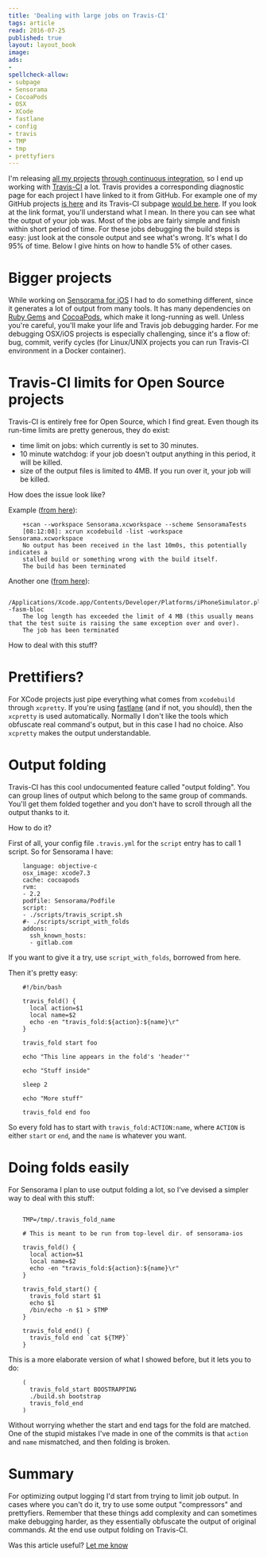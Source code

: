 ```yaml
---
title: 'Dealing with large jobs on Travis-CI'
tags: article
read: 2016-07-25
published: true
layout: layout_book
image: 
ads:
-
spellcheck-allow:
- subpage
- Sensorama
- CocoaPods
- OSX
- XCode
- fastlane
- config
- travis
- TMP
- tmp
- prettyfiers
---
```


I'm releasing [all my projects](https://github.com/wkoszek/)
[through continuous integration](http://www.koszek.com/blog/2016/07/11/what-i-learned-from-connecting-60-projects-to-ci-system/),
so I end up working with [Travis-CI](http://www.travis-ci.org) a lot.
Travis provides a corresponding diagnostic page for each project I have
linked to it from GitHub.
For example one of my GitHub projects [is here](https://github.com/wkoszek/cpu60) and 
its Travis-CI subpage [would be here](https://travis-ci.org/wkoszek/kmnsim).
If you look at the link format, you'll understand what I mean.
In there you can see what the output of your job was.
Most of the jobs are fairly simple and finish within short period of time.
For these jobs debugging the build steps is easy: just look at the console
output and see what's wrong. It's what I do 95% of time. Below I give hints
on how to handle 5% of other cases.

# Bigger projects

While working on [Sensorama for iOS](http://www.sensorama.org) I had
to do something different, since it generates a lot of output from
many tools.
It has many dependencies on [Ruby Gems](https://rubygems.org) and
[CocoaPods](https://cocoapods.org/), which make it long-running as well.
Unless you're careful, you'll make your life and Travis job debugging
harder. For me debugging OSX/iOS projects is especially challenging, since it's a
flow of: bug, commit, verify cycles (for Linux/UNIX projects you can run
Travis-CI environment in a Docker container).

# Travis-CI limits for Open Source projects

Travis-CI is entirely free for Open Source, which I find great.
Even though its run-time limits are pretty generous, they do exist:

* time limit on jobs: which currently is set to 30 minutes.
* 10 minute watchdog: if your job doesn't output anything in this period, it will be killed.
* size of the output files is limited to 4MB. If you run over it, your job will be killed.

How does the issue look like?

Example ([from here](https://travis-ci.org/wkoszek/sensorama-ios/builds/145737758)):

~~~
	+scan --workspace Sensorama.xcworkspace --scheme SensoramaTests
	[08:12:08]: xcrun xcodebuild -list -workspace Sensorama.xcworkspace
	No output has been received in the last 10m0s, this potentially indicates a
	stalled build or something wrong with the build itself.
	The build has been terminated
~~~

Another one ([from here](https://travis-ci.org/wkoszek/sensorama-ios/builds/146298516)):

~~~
	/Applications/Xcode.app/Contents/Developer/Platforms/iPhoneSimulator.platform/Developer/SDKs/iPhoneSimulator9.3.sdk -fasm-bloc
	The log length has exceeded the limit of 4 MB (this usually means that the test suite is raising the same exception over and over).
	The job has been terminated
~~~

How to deal with this stuff?

# Prettifiers?

For XCode projects just pipe everything what comes from `xcodebuild` through
`xcpretty`. If you're using [fastlane](https://github.com/fastlane/fastlane)
(and if not, you should), then the `xcpretty` is used automatically.
Normally I don't like the tools which obfuscate real command's output, but
in this case I had no choice. Also `xcpretty` makes the output
understandable.

# Output folding

Travis-CI has this cool undocumented feature called "output folding". You
can group lines of output which belong to the same group of commands. You'll
get them folded together and you don't have to scroll through all the
output thanks to it.

How to do it?

First of all, your config file `.travis.yml` for the `script` entry has to
call 1 script. So for Sensorama I have:

~~~
	language: objective-c
	osx_image: xcode7.3
	cache: cocoapods
	rvm:
	- 2.2
	podfile: Sensorama/Podfile
	script:
	- ./scripts/travis_script.sh
	#- ./scripts/script_with_folds
	addons:
	  ssh_known_hosts:
	  - gitlab.com
~~~

If you want to give it a try, use `script_with_folds`, borrowed from here.

Then it's pretty easy:

~~~
	#!/bin/bash

	travis_fold() {
	  local action=$1
	  local name=$2
	  echo -en "travis_fold:${action}:${name}\r"
	}

	travis_fold start foo

	echo "This line appears in the fold's 'header'"

	echo "Stuff inside"

	sleep 2

	echo "More stuff"

	travis_fold end foo
~~~

So every fold has to start with `travis_fold:ACTION:name`, where `ACTION` is
either `start` or `end`, and the `name` is whatever you want.

# Doing folds easily

For Sensorama I plan to use output folding a lot, so I've devised a simpler
way to deal with this stuff:

~~~

	TMP=/tmp/.travis_fold_name

	# This is meant to be run from top-level dir. of sensorama-ios

	travis_fold() {
	  local action=$1
	  local name=$2
	  echo -en "travis_fold:${action}:${name}\r"
	}

	travis_fold_start() {
	  travis_fold start $1
	  echo $1
	  /bin/echo -n $1 > $TMP
	}

	travis_fold_end() {
	  travis_fold end `cat ${TMP}`
	}
~~~

This is a more elaborate version of what I showed before, but it lets you to
do:

~~~
	(
	  travis_fold_start BOOSTRAPPING
	  ./build.sh bootstrap
	  travis_fold_end
	)
~~~

Without worrying whether the start and end tags for the fold are matched.
One of the stupid mistakes I've made in one of the commits is that `action`
and `name` mismatched, and then folding is broken.

# Summary

For optimizing output logging I'd start from trying to limit job output.
In cases where you can't do it, try to use some output "compressors" and
prettyfiers. Remember that these things add complexity and can sometimes
make debugging harder, as they essentially obfuscate the output of original
commands. At the end use output folding on Travis-CI.

Was this article useful? [Let me know](http://www.twitter.com/wkoszek)
